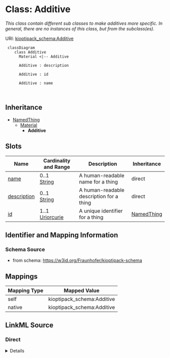 # Class: Additive


_This class contain different sub classes to make additives more specific. In general, there are no instances of this class, but from the subclass(es)._





URI: [kioptipack_schema:Additive](https://w3id.org/Fraunhofer/kioptipack-schema/Additive)



```mermaid
 classDiagram
    class Additive
      Material <|-- Additive
      
      Additive : description
        
      Additive : id
        
      Additive : name
        
      
```





## Inheritance
* [NamedThing](NamedThing.md)
    * [Material](Material.md)
        * **Additive**



## Slots

| Name | Cardinality and Range | Description | Inheritance |
| ---  | --- | --- | --- |
| [name](name.md) | 0..1 <br/> [String](String.md) | A human-readable name for a thing | direct |
| [description](description.md) | 0..1 <br/> [String](String.md) | A human-readable description for a thing | direct |
| [id](id.md) | 1..1 <br/> [Uriorcurie](Uriorcurie.md) | A unique identifier for a thing | [NamedThing](NamedThing.md) |









## Identifier and Mapping Information







### Schema Source


* from schema: https://w3id.org/Fraunhofer/kioptipack-schema





## Mappings

| Mapping Type | Mapped Value |
| ---  | ---  |
| self | kioptipack_schema:Additive |
| native | kioptipack_schema:Additive |





## LinkML Source

<!-- TODO: investigate https://stackoverflow.com/questions/37606292/how-to-create-tabbed-code-blocks-in-mkdocs-or-sphinx -->

### Direct

<details>
```yaml
name: Additive
description: This class contain different sub classes to make additives more specific.
  In general, there are no instances of this class, but from the subclass(es).
from_schema: https://w3id.org/Fraunhofer/kioptipack-schema
is_a: Material
slots:
- name
- description

```
</details>

### Induced

<details>
```yaml
name: Additive
description: This class contain different sub classes to make additives more specific.
  In general, there are no instances of this class, but from the subclass(es).
from_schema: https://w3id.org/Fraunhofer/kioptipack-schema
is_a: Material
attributes:
  name:
    name: name
    description: A human-readable name for a thing
    from_schema: https://w3id.org/Fraunhofer/kioptipack-schema
    rank: 1000
    slot_uri: schema:name
    alias: name
    owner: Additive
    domain_of:
    - NamedThing
    - Additive
    - Recyclate
    - Virgin Material
    range: string
  description:
    name: description
    description: A human-readable description for a thing
    from_schema: https://w3id.org/Fraunhofer/kioptipack-schema
    rank: 1000
    slot_uri: schema:description
    alias: description
    owner: Additive
    domain_of:
    - NamedThing
    - Additive
    - Recyclate
    - Virgin Material
    range: string
  id:
    name: id
    description: A unique identifier for a thing
    from_schema: https://w3id.org/Fraunhofer/kioptipack-schema
    rank: 1000
    slot_uri: schema:identifier
    identifier: true
    alias: id
    owner: Additive
    domain_of:
    - NamedThing
    range: uriorcurie
    required: true

```
</details>